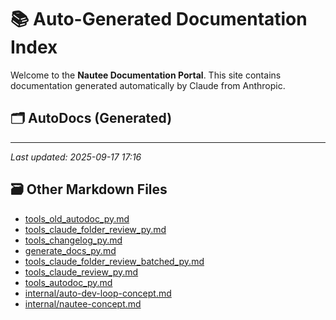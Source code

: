 # 📚 Auto-Generated Documentation Index

Welcome to the **Nautee Documentation Portal**. This site contains documentation generated automatically by Claude from Anthropic.

## 🗂️ AutoDocs (Generated)


---

_Last updated: 2025-09-17 17:16_

## 🗃️ Other Markdown Files

- [tools_old_autodoc_py.md](tools_old_autodoc_py.md)
- [tools_claude_folder_review_py.md](tools_claude_folder_review_py.md)
- [tools_changelog_py.md](tools_changelog_py.md)
- [generate_docs_py.md](generate_docs_py.md)
- [tools_claude_folder_review_batched_py.md](tools_claude_folder_review_batched_py.md)
- [tools_claude_review_py.md](tools_claude_review_py.md)
- [tools_autodoc_py.md](tools_autodoc_py.md)
- [internal/auto-dev-loop-concept.md](internal/auto-dev-loop-concept.md)
- [internal/nautee-concept.md](internal/nautee-concept.md)
